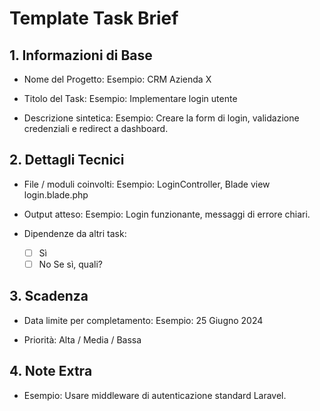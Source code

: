# Template Task Brief

## 1. Informazioni di Base

- Nome del Progetto:
  Esempio: CRM Azienda X

- Titolo del Task:
  Esempio: Implementare login utente

- Descrizione sintetica:
  Esempio: Creare la form di login, validazione credenziali e redirect a dashboard.

## 2. Dettagli Tecnici

- File / moduli coinvolti:
  Esempio: LoginController, Blade view login.blade.php

- Output atteso:
  Esempio: Login funzionante, messaggi di errore chiari.

- Dipendenze da altri task:
  - [ ] Sì
  - [ ] No
  Se sì, quali?

## 3. Scadenza

- Data limite per completamento:
  Esempio: 25 Giugno 2024

- Priorità:
  Alta / Media / Bassa

## 4. Note Extra

- Esempio: Usare middleware di autenticazione standard Laravel.